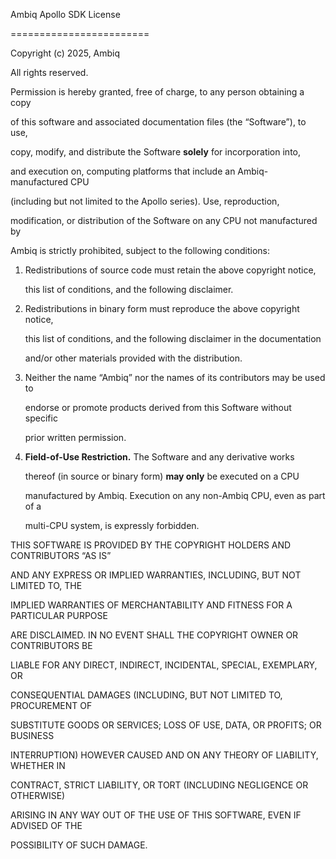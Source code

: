 Ambiq Apollo SDK License

========================

Copyright (c) 2025, Ambiq

 All rights reserved.

Permission is hereby granted, free of charge, to any person obtaining a copy

 of this software and associated documentation files (the “Software”), to use,

 copy, modify, and distribute the Software **solely** for incorporation into,

 and execution on, computing platforms that include an Ambiq-manufactured CPU

 (including but not limited to the Apollo series). Use, reproduction,

 modification, or distribution of the Software on any CPU not manufactured by

 Ambiq is strictly prohibited, subject to the following conditions:

1.  Redistributions of source code must retain the above copyright notice,

     this list of conditions, and the following disclaimer.

2.  Redistributions in binary form must reproduce the above copyright notice,

     this list of conditions, and the following disclaimer in the documentation

     and/or other materials provided with the distribution.

3.  Neither the name “Ambiq” nor the names of its contributors may be used to

     endorse or promote products derived from this Software without specific

     prior written permission.

4.  **Field-of-Use Restriction.** The Software and any derivative works

     thereof (in source or binary form) **may only** be executed on a CPU

     manufactured by Ambiq. Execution on any non-Ambiq CPU, even as part of a

     multi-CPU system, is expressly forbidden.

THIS SOFTWARE IS PROVIDED BY THE COPYRIGHT HOLDERS AND CONTRIBUTORS “AS IS”

 AND ANY EXPRESS OR IMPLIED WARRANTIES, INCLUDING, BUT NOT LIMITED TO, THE

 IMPLIED WARRANTIES OF MERCHANTABILITY AND FITNESS FOR A PARTICULAR PURPOSE

 ARE DISCLAIMED. IN NO EVENT SHALL THE COPYRIGHT OWNER OR CONTRIBUTORS BE

 LIABLE FOR ANY DIRECT, INDIRECT, INCIDENTAL, SPECIAL, EXEMPLARY, OR

 CONSEQUENTIAL DAMAGES (INCLUDING, BUT NOT LIMITED TO, PROCUREMENT OF

 SUBSTITUTE GOODS OR SERVICES; LOSS OF USE, DATA, OR PROFITS; OR BUSINESS

 INTERRUPTION) HOWEVER CAUSED AND ON ANY THEORY OF LIABILITY, WHETHER IN

 CONTRACT, STRICT LIABILITY, OR TORT (INCLUDING NEGLIGENCE OR OTHERWISE)

 ARISING IN ANY WAY OUT OF THE USE OF THIS SOFTWARE, EVEN IF ADVISED OF THE

 POSSIBILITY OF SUCH DAMAGE.
